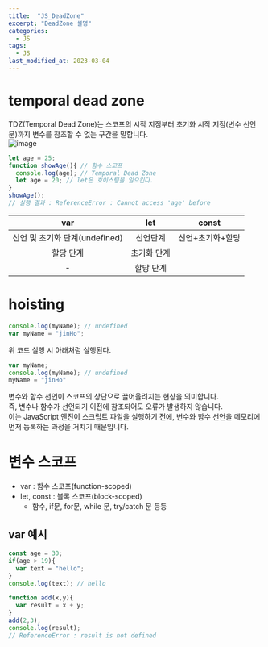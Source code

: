 ```yaml
---
title:  "JS_DeadZone"
excerpt: "DeadZone 설명"
categories:
  - JS
tags:
  - JS
last_modified_at: 2023-03-04
---
```


# temporal dead zone 
TDZ(Temporal Dead Zone)는 스코프의 시작 지점부터 초기화 시작 지점(변수 선언문)까지 변수를 참조할 수 없는 구간을 말합니다.  
![image](https://user-images.githubusercontent.com/105098581/222872217-10b070f3-77a6-4738-b6a6-57b4a48b469d.png)  


```js
let age = 25;
function showAge(){ // 함수 스코프 
  console.log(age); // Temporal Dead Zone 
  let age = 20; // let은 호이스팅을 일으킨다.
}
showAge();
// 실행 결과 : ReferenceError : Cannot access 'age' before
```

|              var               |     let     |      const       |
| :----------------------------: | :---------: | :--------------: |
| 선언 및 초기화 단계(undefined) |  선언단계   | 선언+초기화+할당 |
|           할당 단계            | 초기화 단계 |                  |
|               -                |  할당 단계  |                  |

# hoisting

```js
console.log(myName); // undefined
var myName = "jinHo";
```
위 코드 실행 시 아래처럼 실행된다.
```js
var myName;
console.log(myName); // undefined
myName = "jinHo"
```
변수와 함수 선언이 스코프의 상단으로 끌어올려지는 현상을 의미합니다.  
즉, 변수나 함수가 선언되기 이전에 참조되어도 오류가 발생하지 않습니다.  
이는 JavaScript 엔진이 스크립트 파일을 실행하기 전에, 변수와 함수 선언을 메모리에 먼저 등록하는 과정을 거치기 때문입니다.  

# 변수 스코프

- var : 함수 스코프(function-scoped)
- let, const : 블록 스코프(block-scoped)
  - 함수, if문, for문, while 문, try/catch 문 등등

## var 예시

```js
const age = 30;
if(age > 19){
  var text = "hello";
}
console.log(text); // hello
```

```js
function add(x,y){
  var result = x + y;
}
add(2,3);
console.log(result);
// ReferenceError : result is not defined
```